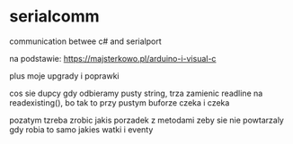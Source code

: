 # serialcomm
communication betwee c# and serialport

na podstawie:
https://majsterkowo.pl/arduino-i-visual-c

plus moje upgrady i poprawki

cos sie dupcy gdy odbieramy pusty string, trza zamienic readline na readexisting(), bo tak to przy pustym buforze czeka i czeka

pozatym tzreba zrobic jakis porzadek z metodami zeby sie nie powtarzaly gdy robia to samo
jakies watki i eventy
